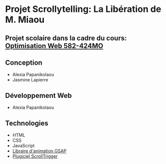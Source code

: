 # Projet Scrollytelling: La Libération de M. Miaou
## Projet scolaire dans la cadre du cours: [Optimisation Web 582-424MO](https://tim-montmorency.com/timdoc/582-424MO/projet-scrollytelling/) 
## Conception 
- Alexia Papanikolaou
- Jasmine Lapierre
## Développement Web
- Alexia Papanikolaou
## Technologies
- HTML
- CSS
- JavaScript
- [Libraire d'animation GSAP](https://greensock.com/gsap/)
- [Plugiciel ScrollTrigger](https://greensock.com/scrolltrigger/)
